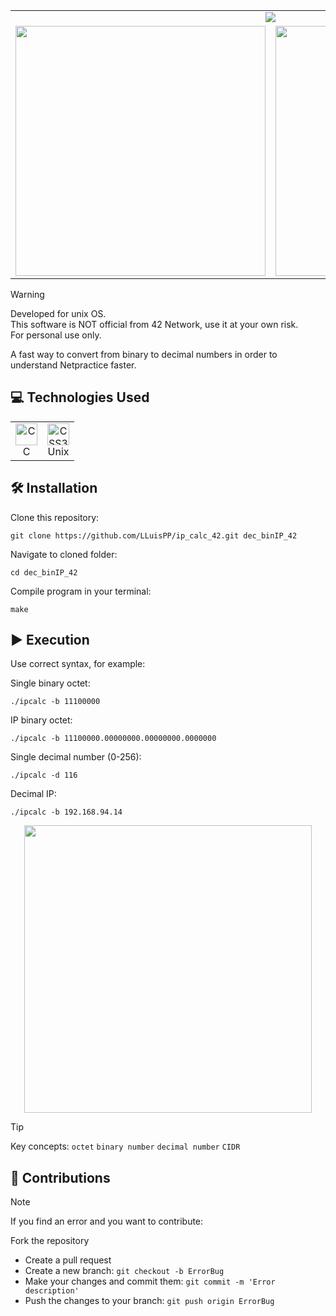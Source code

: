 <div align="center">
<table>
  <tr>
    <td colspan="3" align="center"><a href="#"><img src="https://github.com/user-attachments/assets/74519f50-8f67-4aa6-b7ed-61842d6cee32"></a></td>
  </tr>
  <tr>
    <td align="center"><a href="#"><img width="400" src="https://github.com/user-attachments/assets/d3c5ff4c-0195-448a-b7be-386ee0bc5b1d"></a></td>
    <td align="center"><a href="#"><img width="400" src="https://github.com/user-attachments/assets/b3587636-ca70-4c59-be27-0bf4b4ba6d83"></a></td>
  </tr>
</table>

</div>

> [!WARNING]
> Developed for unix OS.<br>
> This software is NOT official from 42 Network, use it at your own risk.<br>
> For personal use only.

<div text-align="left">


A fast way to convert from binary to decimal numbers in order to understand Netpractice faster.


<h2>💻 Technologies Used</h2>

<div align="center">
<table>
  <tr align="center">
      <td>
        <a href="#"><img src="https://cdn.jsdelivr.net/gh/devicons/devicon@latest/icons/c/c-original.svg" alt="C" width="35" height="35"/></a><br>C
      </td>
      <td>
        <a href="#"><img src="https://cdn.jsdelivr.net/gh/devicons/devicon@latest/icons/unix/unix-original.svg" alt="CSS3" width="35" height="35"/></a><br>Unix<br>
      </td>
  </tr>
</table>

</div>

<h2>🛠️ Installation</h2>

<div align="left">
Clone this repository:
  
`````
git clone https://github.com/LLuisPP/ip_calc_42.git dec_binIP_42
`````

Navigate to cloned folder:

`````
cd dec_binIP_42
`````
Compile program in your terminal:
  
`````
make
`````
</div>

<h2>▶️ Execution</h2>

Use correct syntax, for example:

Single binary octet:
`````
./ipcalc -b 11100000
`````
IP binary octet:
`````
./ipcalc -b 11100000.00000000.00000000.0000000
`````
Single decimal number (0-256):
`````
./ipcalc -d 116
`````
Decimal IP:
`````
./ipcalc -b 192.168.94.14
`````
<div align="center">
<a href="#"><img width="460" src=""></a>
</div>



</div>

> [!TIP]
> Key concepts: `octet` `binary number` `decimal number` `CIDR`

<h2>🤝 Contributions</h2>

> [!NOTE]
> If you find an error and you want to contribute:
 
Fork the repository  
- Create a pull request
- Create a new branch: `git checkout -b ErrorBug`
- Make your changes and commit them: `git commit -m 'Error description'`
- Push the changes to your branch: `git push origin ErrorBug`
